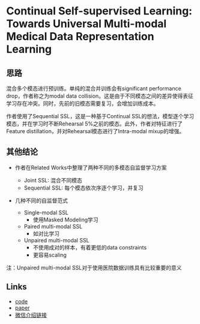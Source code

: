 # Continual Self-supervised Learning: Towards Universal Multi-modal Medical Data Representation Learning
## 思路
混合多个模态进行预训练。单纯的混合并训练会有significant performance drop，作者称之为modal data collision。这是由于不同模态之间的差异使得表征学习存在冲突。同时，先前的旧模态需要复习，会增加训练成本。

作者使用了Sequential SSL，这是一种基于Continual SSL的想法，模型逐个学习模态，并在学习时不断Rehearsal 5%之前的模态。此外，作者对特征进行了Feature distillation，并对Rehearsal模态进行了Intra-modal mixup的增强。

## 其他结论
- 作者在Related Works中整理了两种不同的多模态自监督学习方案
    - Joint SSL: 混合不同模态
    - Sequential SSL: 每个模态依次序逐个学习，并复习

- 几种不同的自监督范式
    - Single-modal SSL
        - 使用Masked Modeling学习
    - Paired multi-modal SSL
        - 如对比学习
    - Unpaired multi-modal SSL
        - 不使用成对的样本，有着更低的data constraints
        - 更容易scaling

注：Unpaired multi-modal SSL对于使用医院数据训练具有比较重要的意义

## Links
- [code](https://github.com/yeerwen/MedCoSS)
- [paper](https://arxiv.org/pdf/2311.17597)
- [微信介绍链接](https://mp.weixin.qq.com/s/Ul_KiOUXo9Fy6AkNb_C_NQ)